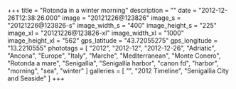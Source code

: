 +++
title = "Rotonda in a winter morning"
description = ""
date = "2012-12-26T12:38:26.000"
image = "20121226@123826"
image_s = "20121226@123826-s"
image_width_s = "400"
image_height_s = "225"
image_xl = "20121226@123826-xl"
image_width_xl = "1000"
image_height_xl = "562"
gps_latitude = "43.72055275"
gps_longitude = "13.2210555"
phototags = [ "2012", "2012-12", "2012-12-26", "Adriatic", "Ancona", "Europe", "Italy", "Marche", "Mediterranean", "Monte Conero", "Rotonda a mare", "Senigallia", "Senigallia harbor", "canon fd", "harbor", "morning", "sea", "winter" ]
galleries = [ "", "2012 Timeline", "Senigallia City and Seaside" ]
+++
